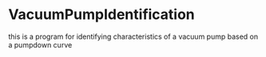 # VacuumPumpIdentification
this is a program for identifying characteristics of a vacuum pump based on a pumpdown curve
